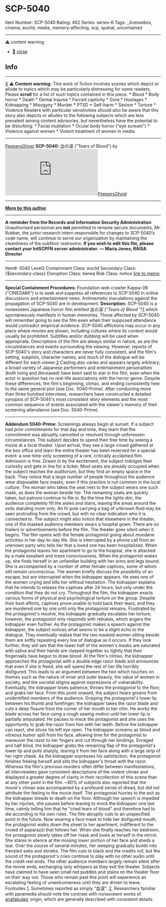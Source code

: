 # SCP-5040
Item Number: SCP-5040
Rating: 462
Series: series-6
Tags: _licensebox, cinema, euclid, media, memory-affecting, scp, spatial, uncontained

---

⚠️ content warning 
  * [](javascript:;)
[close](javascript:;)
## Info
* * *
[X](javascript:;)
⚠️ **Content warning:** This work of fiction involves scenes which depict or allude to topics which may be particularly distressing for some readers. Please **scroll** for a list of such topics contained in this piece.
    * Blood
    * Body horror
    * Death
    * Dental trauma
    * Forced captivity
    * Gore
    * Hostages
    * Kidnapping
    * Misogyny
    * Murder
    * PTSD
    * Self-harm
    * Sexism
    * Torture
    * Violence
Readers with particular sensitivities should also be aware that this story also depicts or alludes to the following subjects which are less prevalent among content advisories, but nevertheless have the potential to be disturbing:
    * Facial mutilation
    * Ocular body horror ("eye scream")
    * Violence against women
    * Violent treatment of women in media
* * *

[PeppersGhost](javascript:;)
**SCP-5040:** 血の涙 ("Tears of Blood") by [![PeppersGhost](https://www.wikidot.com/avatar.php?userid=1553042&amp;size=small&amp;timestamp=1751175681)](http://www.wikidot.com/user:info/peppersghost)[PeppersGhost](http://www.wikidot.com/user:info/peppersghost)
* * *
**[More by this author](/peppersghost)**
* * *
**A reminder from the Records and Information Security Administration**
Unauthorised personnel are **not** permitted to rename secure documents. Mr. Rubber, the junior research intern responsible for changes to SCP-5040’s code name, will continue to serve our organization by maintaining the cleanliness of the subfloor restrooms.
**If you wish to edit this file, please contact your IntSCPFN server administrator.**
**— Maria Jones, RAISA Director**
* * *
Item#: 5040
Level2
Containment Class:
euclid
Secondary Class:
{$secondary-class}
Disruption Class:
keneq
Risk Class:
notice
[link to memo](/classification-committee-memo)  

* * *
**Special Containment Procedures:** Foundation web crawler Kappa-08 ("CINEGAMI") is to seek and suppress all references to SCP-5040 in online discussions and entertainment news. Antimemetic inoculations against the propagation of SCP-5040 are in development.
**Description:** SCP-5040 is a nonexistent Japanese horror film entitled 血の涙 ("_Tears of Blood_ ")[1](javascript:;) which spontaneously manifests in human memories. Those affected by SCP-5040 will remember going to see the film even when their supposed attendance would contradict empirical evidence. SCP-5040 afflictions may occur in any place where movies are shown, including cultures where its content would usually be prohibited. Subtitles and/or dubbing will be used when appropriate.
Descriptions of the film are always similar in nature, as are the circumstances and events surrounding the viewing. However, reports of SCP-5040's story and characters are never fully consistent, and the film's setting, subplots, character names, and much of the dialogue will be different for each viewer.[2](javascript:;) Casting also varies and appears largely arbitrary; a broad variety of Japanese performers and entertainment personalities (both living and deceased) have been said to star in the film, even when the actor in question has no real-life associations with the horror genre. Despite these differences, the film's beginning, climax, and ending consistently hew to the same general plot (see Doc. 5040-Prime).
After conducting more than three hundred interviews, researchers have constructed a detailed synopsis of SCP-5040's most consistent story elements and the most common sequence of events associated with the viewer's memory of their screening attendance (see Doc. 5040-Prime).  
  

* * *
  
**Addendum 5040-Prime:**
Screenings always begin at sunset. If a subject had prior commitments for that day and time, they learn that the commitment was abruptly cancelled or resolved through unforeseen circumstances. The subject decides to spend their free time by seeing a movie at a local theater.
Upon arrival, they see a large crowd gathered at the box office and learn the entire theater has been reserved for a special event: a one-time-only screening of a rare, critically acclaimed film. Admission is free. Drawn in by the excitement, the subject indulges their curiosity and gets in line for a ticket.
Most seats are already occupied when the subject reaches the auditorium, but they find an empty space in the back. They notice that a large number of people throughout the audience wear disposable face masks, even if this practice is not common in the local culture. The woman who takes the seat next to the subject wears one such mask, as does the woman beside her.
The remaining seats are quickly taken, but patrons continue to file in. By the time the lights dim, the audience completely fill the aisles and stairs, leaving the areas around the exits standing room only. An IV pole carrying a bag of unknown fluid may be seen protruding from the crowd, but with no clear indication who it is connected to. The subject might also notice that elsewhere in the theater, one of the masked audience members wears a hospital gown.
There are no trailers or advertisements before the film. The theater goes silent when it begins.
The film opens with the female protagonist going about mundane activities in her day-to-day life. She is interrupted by a phone call from an unknown party who tells her that a loved one has been hospitalized. When the protagonist leaves her apartment to go to the hospital, she is attacked by a male assailant and loses consciousness.
When the protagonist wakes up, she finds herself in an unfamiliar building with her arms and legs bound. She is accompanied by a number of other female captives, some of whom still remain unconscious. The women briefly discuss the possibility of an escape, but are interrupted when the kidnapper appears. He sees one of the women crying and kills her without hesitation. The kidnapper explains that he intends to release the captives after 24 hours, but only under the condition that they do not cry.
Throughout the film, the kidnapper exacts various forms of physical and psychological torture on the group. Despite their best efforts, captives prove unable to hold back their tears, and they are murdered one by one until only the protagonist remains. Frustrated by the protagonist's resolve, the kidnapper gradually escalates her torture; however, the protagonist only responds with rebukes, which angers the kidnapper even further.
As the protagonist makes a speech against the kidnapper, the subject notices what seems to be a slight echo to the dialogue. They eventually realize that the two masked women sitting beside them are softly repeating every line of dialogue as it occurs. If they look further, they will see that the lower half of the women's masks are saturated with saliva and their hands are clasped together so tightly that their fingernails have begun to draw blood.
At the film's climax, the kidnapper approaches the protagonist with a double edge razor blade and announces that even if she is freed, she will spend the rest of her life horribly disfigured. This leads to an argument between the two which touches on themes such as the nature of inner and outer beauty, the value of women in society, and the societal stigma against expressions of vulnerability. Eventually, the kidnapper loses patience, throws the protagonist to the floor, and grabs her face.
From this point onward, the subject hears groans from unidentified members of the audience.
Gripping the protagonist's lower lip between his thumb and forefinger, the kidnapper takes the razor blade and cuts a deep fissure from the corner of her mouth to her chin. He works the blade across her face using a rough sawing motion until her lower lip is partially amputated. He pauses to mock the protagonist and she uses the opportunity to grab the razor from him with her teeth. Before the kidnapper can react, she slices his left eye open.
The kidnapper screams as blood and vitreous humor spill from his face, allowing time for the protagonist to maneuver the razor to her fingers and cut through her bindings. Enraged and half blind, the kidnapper grabs the remaining flap of the protagonist's lower lip and pulls sharply, tearing it from her face along with a large strip of her right cheek. As the kidnapper expresses his satisfaction, the protagonist finishes freeing herself and slits the kidnapper's throat with the razor.
Whereas the film's previous murders often differ between manifestations, all interviewees gave consistent descriptions of the violent climax and displayed a greater degree of clarity in their recollection of this scene than at any other point in the film. ~80% of subjects also reported that the movie's climax was accompanied by a profound sense of dread, but did not attribute the feeling to the movie itself.
The protagonist hurries to the exit as the kidnapper bleeds to death on the floor. Although her speech is impeded by her injuries, she pauses before leaving to mock the kidnapper one last time, calmly telling him that he "cried tears of blood" and therefore had to die according to his own rules.
The film abruptly cuts to an unspecified point in the future. Now wearing a face mask to hide her disfigured mouth, the protagonist walks down the street to her apartment, indifferent to the crowd of paparazzi that follows her. When she finally reaches her bedroom, the protagonist slowly takes off her mask and looks at herself in the mirror. She stares in silence at the missing lower portion of her face and sheds a tear. Over the course of several minutes, her weeping gradually builds into frenzied sobs and shrieks. The film cuts to black and the credits roll, but the sound of the protagonist's cries continue to play with no other audio until the credit reel ends.
The other audience members largely remain silent after the movie ends, exchanging only whispers as they exit the theater. Subjects have claimed to have seen small red puddles and stains on the theater floor on their way out. Those who remain past this point will experience an escalating feeling of unwelcomeness until they are driven to leave.
Footnotes
[1](javascript:;). Sometimes reported as simply "血涙".
[2](javascript:;). Researchers familiar with paramedia should note the contrast with nonexistent works of [anafabulaic](/scp-2747) origin, which are generally described with consistent details.